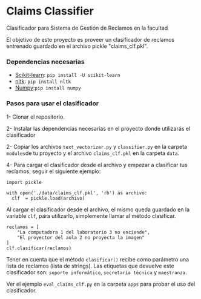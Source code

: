 # Claims Classifier

Clasificador para Sistema de Gestión de Reclamos en la facultad

El objetivo de este proyecto es proveer un clasificador de reclamos entrenado guardado en el archivo pickle "claims_clf.pkl".

### Dependencias necesarias

- [Scikit-learn](https://scikit-learn.org/stable/index.html): `pip install -U scikit-learn` 
- [nltk](https://pypi.python.org/pypi/nltk): `pip install nltk`  
- [Numpy](https://numpy.org/doc/stable/index.html):`pip install numpy`

### Pasos para usar el clasificador 

1- Clonar el repositorio.

2- Instalar las dependencias necesarias en el proyecto donde utilizarás el clasificador

2- Copiar los archivos `text_vectorizer.py` y `classifier.py` en la carpeta `modules`de tu proyecto y el archivo `claims_clf.pkl` en la carpeta `data`. 

4- Para cargar el clasificador desde el archivo y empezar a clasificar tus reclamos, seguir el siguiente ejemplo:

```
import pickle

with open('./data/claims_clf.pkl', 'rb') as archivo:
  clf  = pickle.load(archivo)
```
Al cargar el clasificador desde el archivo, el mismo queda guardado en la variable `clf`, para utilizarlo, simplemente llamar al método clasificar.

```
reclamos = [
    "La computadora 1 del laboratorio 3 no enciende", 
    "El proyector del aula 2 no proyecta la imagen"
]
clf.clasificar(reclamos)
```
Tener en cuenta que el método `clasificar()` recibe como parámetro una lista de reclamos (lista de strings).
Las etiquetas que devuelve este clasificador son: `soporte informático`, `secretaría técnica` y `maestranza`.

Ver el ejemplo `eval_claims_clf.py` en la carpeta `apps` para probar el uso del clasificador.
